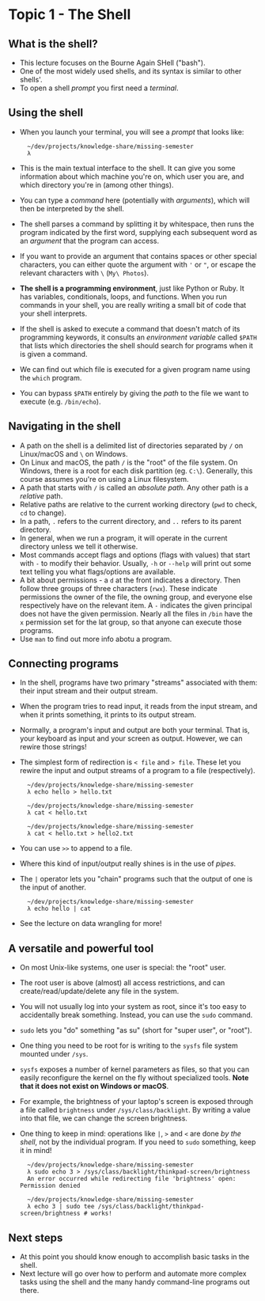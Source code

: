 # Topic 1 - The Shell

## What is the shell?

* This lecture focuses on the Bourne Again SHell ("bash").
* One of the most widely used shells, and its syntax is similar to other shells'.
* To open a shell *prompt* you first need a *terminal*.

## Using the shell

* When you launch your terminal, you will see a *prompt* that looks like:

        ~/dev/projects/knowledge-share/missing-semester
        λ 

* This is the main textual interface to the shell. It can give you some information about which machine you're on, which user you are, and which directory you're in (among other things).
* You can type a *command* here (potentially with *arguments*), which will then be interpreted by the shell.
* The shell parses a command by splitting it by whitespace, then runs the program indicated by the first word, supplying each subsequent word as an *argument* that the program can access.
* If you want to provide an argument that contains spaces or other special characters, you can either quote the argument with `'` or `"`, or escape the relevant characters with `\` (`My\ Photos`).
* **The shell is a programming environment**, just like Python or Ruby. It has variables, conditionals, loops, and functions. When you run commands in your shell, you are really writing a small bit of code that your shell interprets.
* If the shell is asked to execute a command that doesn't match of its programming keywords, it consults an *environment variable* called `$PATH` that lists which directories the shell should search for programs when it is given a command.
* We can find out which file is executed for a given program name using the `which` program.
* You can bypass `$PATH` entirely by giving the *path* to the file we want to execute (e.g. `/bin/echo`).

## Navigating in the shell

* A path on the shell is a delimited list of directories separated by `/` on Linux/macOS and `\` on Windows.
* On Linux and macOS, the path `/` is the "root" of the file system. On Windows, there is a root for each disk partition (eg. `C:\`). Generally, this course assumes you're on using a Linux filesystem.
* A path that starts with `/` is called an *absolute path*. Any other path is a *relative* path.
* Relative paths are relative to the current working directory (`pwd` to check, `cd` to change).
* In a path, `.` refers to the current directory, and `..` refers to its parent directory.
* In general, when we run a program, it will operate in the current directory unless we tell it otherwise.
* Most commands accept flags and options (flags with values) that start with `-` to modify their behavior. Usually, `-h` or `--help` will print out some text telling you what flags/options are available.
* A bit about permissions - a `d` at the front indicates a directory. Then follow three groups of three characters (`rwx`). These indicate permissions the owner of the file, the owning group, and everyone else respectively have on the relevant item. A `-` indicates the given principal does not have the given permission. Nearly all the files in `/bin` have the `x` permission set for the lat group, so that anyone can execute those programs.
* Use `man` to find out more info abotu a program.

## Connecting programs

* In the shell, programs have two primary "streams" associated with them: their input stream and their output stream.
* When the program tries to read input, it reads from the input stream, and when it prints something, it prints to its output stream.
* Normally, a program's input and output are both your terminal. That is, your keyboard as input and your screen as output. However, we can rewire those strings!
* The simplest form of redirection is `< file` and `> file`. These let you rewire the input and output streams of a program to a file (respectively).

        ~/dev/projects/knowledge-share/missing-semester
        λ echo hello > hello.txt

        ~/dev/projects/knowledge-share/missing-semester
        λ cat < hello.txt

        ~/dev/projects/knowledge-share/missing-semester
        λ cat < hello.txt > hello2.txt

* You can use `>>` to append to a file.
* Where this kind of input/output really shines is in the use of *pipes*.
* The `|` operator lets you "chain" programs such that the output of one is the input of another.

        ~/dev/projects/knowledge-share/missing-semester
        λ echo hello | cat

* See the lecture on data wrangling for more!

## A versatile and powerful tool

* On most Unix-like systems, one user is special: the "root" user.
* The root user is above (almost) all access restrictions, and can create/read/update/delete any file in the system.
* You will not usually log into your system as root, since it's too easy to accidentally break something. Instead, you can use the `sudo` command.
* `sudo` lets you "do" something "as su" (short for "super user", or "root").
* One thing you need to be root for is writing to the `sysfs` file system mounted under `/sys`.
* `sysfs` exposes a number of kernel parameters as files, so that you can easily reconfigure the kernel on the fly without specialized tools. **Note that it does not exist on Windows or macOS**.
* For example, the brightness of your laptop's screen is exposed through a file called `brightness` under `/sys/class/backlight`. By writing a value into that file, we can change the screen brightness.
* One thing to keep in mind: operations like `|`, `>` and `<` are done *by the shell*, not by the individual program. If you need to `sudo` something, keep it in mind!

        ~/dev/projects/knowledge-share/missing-semester
        λ sudo echo 3 > /sys/class/backlight/thinkpad-screen/brightness
        An error occurred while redirecting file 'brightness' open: Permission denied

        ~/dev/projects/knowledge-share/missing-semester
        λ echo 3 | sudo tee /sys/class/backlight/thinkpad-screen/brightness # works!

## Next steps

* At this point you should know enough to accomplish basic tasks in the shell.
* Next lecture will go over how to perform and automate more complex tasks using the shell and the many handy command-line programs out there.
